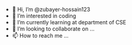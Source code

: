 - 👋 Hi, I’m @zubayer-hossain123
- 👀 I’m interested in coding
- 🌱 I’m currently learning at department of CSE
- 💞️ I’m looking to collaborate on ...
- 📫 How to reach me ...

<!---
zubayer-hossain123/zubayer-hossain123 is a ✨ special ✨ repository because its `README.md` (this file) appears on your GitHub profile.
You can click the Preview link to take a look at your changes.
--->
